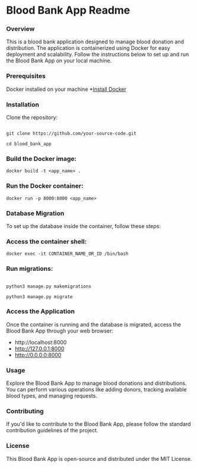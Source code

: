 # Blood Bank App Readme

### Overview
This is a blood bank application designed to manage blood donation and distribution. The application is containerized using Docker for easy deployment and scalability. Follow the instructions below to set up and run the Blood Bank App on your local machine.

### Prerequisites

Docker installed on your machine *[Install Docker](https://docs.docker.com/engine/install/)

### Installation

Clone the repository:

```

git clone https://github.com/your-source-code.git

cd blood_bank_app
```

### Build the Docker image:

```
docker build -t <app_name> .
```

### Run the Docker container:

```
docker run -p 8000:8000 <app_name>
```

### Database Migration

To set up the database inside the container, follow these steps:

### Access the container shell:

```
docker exec -it CONTAINER_NAME_OR_ID /bin/bash
```

### Run migrations:


```

python3 manage.py makemigrations

python3 manage.py migrate

```

### Access the Application

Once the container is running and the database is migrated, access the Blood Bank App through your web browser:

* http://localhost:8000
* http://127.0.0.1:8000
* http://0.0.0.0:8000

### Usage

Explore the Blood Bank App to manage blood donations and distributions. You can perform various operations like adding donors, tracking available blood types, and managing requests.

### Contributing

If you'd like to contribute to the Blood Bank App, please follow the standard contribution guidelines of the project.

### License

This Blood Bank App is open-source and distributed under the MIT License.